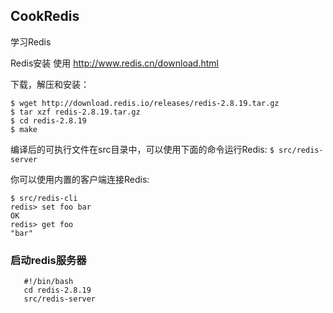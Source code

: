 ## CookRedis

学习Redis

Redis安装 使用
http://www.redis.cn/download.html

下载，解压和安装：
```
$ wget http://download.redis.io/releases/redis-2.8.19.tar.gz
$ tar xzf redis-2.8.19.tar.gz
$ cd redis-2.8.19
$ make
```

编译后的可执行文件在src目录中，可以使用下面的命令运行Redis:
```$ src/redis-server```

你可以使用内置的客户端连接Redis:
```
$ src/redis-cli
redis> set foo bar
OK
redis> get foo
"bar"
```

### 启动redis服务器
```shell
   #!/bin/bash
   cd redis-2.8.19
   src/redis-server
```

### 
